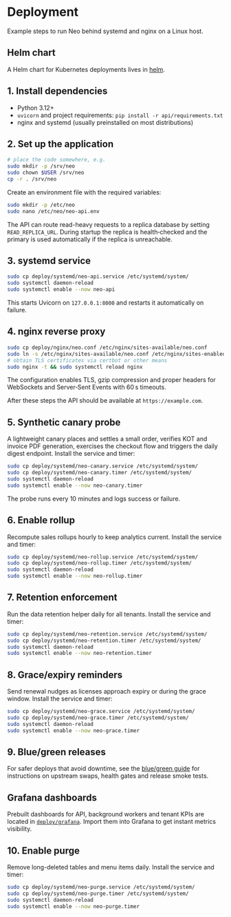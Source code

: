 # Deployment

Example steps to run Neo behind systemd and nginx on a Linux host.
## Helm chart

A Helm chart for Kubernetes deployments lives in [helm](helm/README.md).


## 1. Install dependencies
- Python 3.12+
- `uvicorn` and project requirements: `pip install -r api/requirements.txt`
- nginx and systemd (usually preinstalled on most distributions)

## 2. Set up the application
```bash
# place the code somewhere, e.g.
sudo mkdir -p /srv/neo
sudo chown $USER /srv/neo
cp -r . /srv/neo
```
Create an environment file with the required variables:
```bash
sudo mkdir -p /etc/neo
sudo nano /etc/neo/neo-api.env
```

The API can route read-heavy requests to a replica database by setting
`READ_REPLICA_URL`. During startup the replica is health‑checked and the
primary is used automatically if the replica is unreachable.

## 3. systemd service
```bash
sudo cp deploy/systemd/neo-api.service /etc/systemd/system/
sudo systemctl daemon-reload
sudo systemctl enable --now neo-api
```
This starts Uvicorn on `127.0.0.1:8000` and restarts it automatically on failure.

## 4. nginx reverse proxy
```bash
sudo cp deploy/nginx/neo.conf /etc/nginx/sites-available/neo.conf
sudo ln -s /etc/nginx/sites-available/neo.conf /etc/nginx/sites-enabled/
# obtain TLS certificates via certbot or other means
sudo nginx -t && sudo systemctl reload nginx
```
The configuration enables TLS, gzip compression and proper headers for
WebSockets and Server‑Sent Events with 60 s timeouts.

After these steps the API should be available at `https://example.com`.

## 5. Synthetic canary probe
A lightweight canary places and settles a small order, verifies KOT and invoice PDF generation, exercises the checkout flow and triggers the daily digest endpoint. Install the service and timer:

```bash
sudo cp deploy/systemd/neo-canary.service /etc/systemd/system/
sudo cp deploy/systemd/neo-canary.timer /etc/systemd/system/
sudo systemctl daemon-reload
sudo systemctl enable --now neo-canary.timer
```

The probe runs every 10 minutes and logs success or failure.

## 6. Enable rollup
Recompute sales rollups hourly to keep analytics current. Install the service and timer:

```bash
sudo cp deploy/systemd/neo-rollup.service /etc/systemd/system/
sudo cp deploy/systemd/neo-rollup.timer /etc/systemd/system/
sudo systemctl daemon-reload
sudo systemctl enable --now neo-rollup.timer
```


## 7. Retention enforcement
Run the data retention helper daily for all tenants. Install the service and timer:

```bash
sudo cp deploy/systemd/neo-retention.service /etc/systemd/system/
sudo cp deploy/systemd/neo-retention.timer /etc/systemd/system/
sudo systemctl daemon-reload
sudo systemctl enable --now neo-retention.timer
```

## 8. Grace/expiry reminders
Send renewal nudges as licenses approach expiry or during the grace window. Install the service and timer:

```bash
sudo cp deploy/systemd/neo-grace.service /etc/systemd/system/
sudo cp deploy/systemd/neo-grace.timer /etc/systemd/system/
sudo systemctl daemon-reload
sudo systemctl enable --now neo-grace.timer
```

## 9. Blue/green releases
For safer deploys that avoid downtime, see the [blue/green guide](bluegreen/README.md)
for instructions on upstream swaps, health gates and release smoke tests.
## Grafana dashboards

Prebuilt dashboards for API, background workers and tenant KPIs are located in
[`deploy/grafana`](grafana/README.md). Import them into Grafana to get instant
metrics visibility.


## 10. Enable purge
Remove long-deleted tables and menu items daily. Install the service and timer:

```bash
sudo cp deploy/systemd/neo-purge.service /etc/systemd/system/
sudo cp deploy/systemd/neo-purge.timer /etc/systemd/system/
sudo systemctl daemon-reload
sudo systemctl enable --now neo-purge.timer
```
